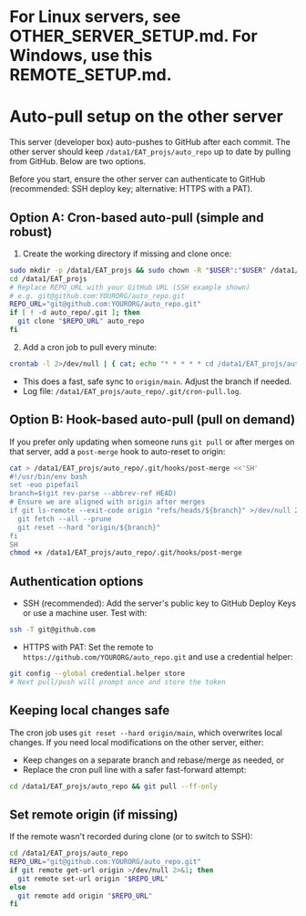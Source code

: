# For Linux servers, see OTHER_SERVER_SETUP.md. For Windows, use this REMOTE_SETUP.md.

# Auto-pull setup on the other server

This server (developer box) auto-pushes to GitHub after each commit. The other server should keep `/data1/EAT_projs/auto_repo` up to date by pulling from GitHub. Below are two options.

Before you start, ensure the other server can authenticate to GitHub (recommended: SSH deploy key; alternative: HTTPS with a PAT).

## Option A: Cron-based auto-pull (simple and robust)

1) Create the working directory if missing and clone once:

```bash
sudo mkdir -p /data1/EAT_projs && sudo chown -R "$USER":"$USER" /data1/EAT_projs
cd /data1/EAT_projs
# Replace REPO_URL with your GitHub URL (SSH example shown)
# e.g. git@github.com:YOURORG/auto_repo.git
REPO_URL="git@github.com:YOURORG/auto_repo.git"
if [ ! -d auto_repo/.git ]; then
  git clone "$REPO_URL" auto_repo
fi
```

2) Add a cron job to pull every minute:

```bash
crontab -l 2>/dev/null | { cat; echo "* * * * * cd /data1/EAT_projs/auto_repo && git fetch --all --prune && git reset --hard origin/main >> /data1/EAT_projs/auto_repo/.git/cron-pull.log 2>&1"; } | crontab -
```

- This does a fast, safe sync to `origin/main`. Adjust the branch if needed.
- Log file: `/data1/EAT_projs/auto_repo/.git/cron-pull.log`.

## Option B: Hook-based auto-pull (pull on demand)

If you prefer only updating when someone runs `git pull` or after merges on that server, add a `post-merge` hook to auto-reset to origin:

```bash
cat > /data1/EAT_projs/auto_repo/.git/hooks/post-merge <<'SH'
#!/usr/bin/env bash
set -euo pipefail
branch=$(git rev-parse --abbrev-ref HEAD)
# Ensure we are aligned with origin after merges
if git ls-remote --exit-code origin "refs/heads/${branch}" >/dev/null 2>&1; then
  git fetch --all --prune
  git reset --hard "origin/${branch}"
fi
SH
chmod +x /data1/EAT_projs/auto_repo/.git/hooks/post-merge
```

## Authentication options

- SSH (recommended): Add the server's public key to GitHub Deploy Keys or use a machine user. Test with:

```bash
ssh -T git@github.com
```

- HTTPS with PAT: Set the remote to `https://github.com/YOURORG/auto_repo.git` and use a credential helper:

```bash
git config --global credential.helper store
# Next pull/push will prompt once and store the token
```

## Keeping local changes safe

The cron job uses `git reset --hard origin/main`, which overwrites local changes. If you need local modifications on the other server, either:

- Keep changes on a separate branch and rebase/merge as needed, or
- Replace the cron pull line with a safer fast-forward attempt:

```bash
cd /data1/EAT_projs/auto_repo && git pull --ff-only
```

## Set remote origin (if missing)

If the remote wasn't recorded during clone (or to switch to SSH):

```bash
cd /data1/EAT_projs/auto_repo
REPO_URL="git@github.com:YOURORG/auto_repo.git"
if git remote get-url origin >/dev/null 2>&1; then
  git remote set-url origin "$REPO_URL"
else
  git remote add origin "$REPO_URL"
fi
```

